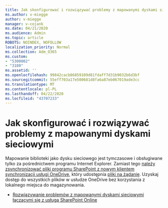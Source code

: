 ```yaml
---
title: Jak skonfigurować i rozwiązywać problemy z mapowanymi dyskami sieciowymi
ms.author: v-miegge
author: v-miegge
manager: v-cojank
ms.date: 04/21/2020
ms.audience: Admin
ms.topic: article
ROBOTS: NOINDEX, NOFOLLOW
localization_priority: Normal
ms.collection: Adm_O365
ms.custom:
- "5300002"
- "3180"
ms.assetid: ''
ms.openlocfilehash: 99842cacb86859109d81fdaff7d31b9032b6d3bf
ms.sourcegitcommit: 55eff703a17e500681d8fa6a87eb067019ade3cc
ms.translationtype: MT
ms.contentlocale: pl-PL
ms.lasthandoff: 04/22/2020
ms.locfileid: "43707233"
---
```

# <a name="how-to-configure-and-troubleshoot-mapped-network-drives"></a>Jak skonfigurować i rozwiązywać problemy z mapowanymi dyskami sieciowymi

Mapowanie biblioteki jako dysku sieciowego jest tymczasowe i obsługiwane tylko za pośrednictwem programu Internet Explorer. Zamiast tego [należy zsynchronizować pliki programu SharePoint z nowym klientem synchronizacji usługi OneDrive,](https://support.office.com/article/6de9ede8-5b6e-4503-80b2-6190f3354a88) który udostępnia [pliki na żądanie](https://support.office.com/article/0e6860d3-d9f3-4971-b321-7092438fb38e). Uzyskaj dostęp do wszystkich plików w usłudze OneDrive bez korzystania z lokalnego miejsca do magazynowania.

* [Rozwiązywanie problemów z mapowanymi dyskami sieciowymi łączącymi się z usługą SharePoint Online](https://docs.microsoft.com/sharepoint/support/administration/troubleshoot-mapped-network-drives)